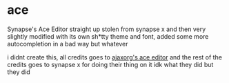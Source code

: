 # ace
Synapse's Ace Editor straight up stolen from synapse x and then very slightly modified with its own sh*tty theme and font, added some more autocompletion in a bad way but whatever

i didnt create this, all credits goes to [ajaxorg's ace editor](https://ace.c9.io) and the rest of the credits goes to synapse x for doing their thing on it idk what they did but they did

